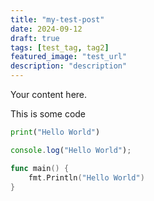 ```yaml
---
title: "my-test-post"
date: 2024-09-12
draft: true
tags: [test_tag, tag2]
featured_image: "test_url"
description: "description"
---
```


Your content here.

This is some code 

```python
print("Hello World")
```

```javascript
console.log("Hello World");
```

```go
func main() {
    fmt.Println("Hello World")
}
```

